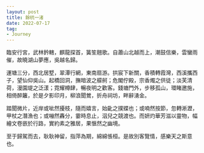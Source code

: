 ```yaml
---
layout: post
title: 餘杭一渚
date: 2022-07-17
tag:
- Journey
---
```


臨安行宮，武林鈐轄，麒龍探首，簧笙翹歌。自蕭山北越而上，潮鼓信樂，雲蠻雨催，故曉湖山夢應，吳越名歸。

運塘三分，西北居墅，翠潭行網，東南扇游。拱宸下新關，香積轉霞灣，西溪攜西子，望仙仰吳山。起橋回洞，撫暗波之艨舸；危閣佇殿，宗香燭之供徒；淡芙清荷，漫園堤之泛漾；霓耀樽肆，暢夜明之歡客。錢塘門外，步移孤山，環睹邀施，相倚醉籬，於是夕影印月，柳浪聞鶯，折舟祠坊，畔辭湧金。

踏聞微片，近岸或呲然擾枝，隨而嬉言，始齔之撲蝶也；或喃然按節，忽轉淅瀝，甲杖之潛漁也；或嘣然轟分，霎時息止，泅兒之競渡也。而妍灼華芳滋以靈物，幅繪文卷嵌於行路，實約素之雅居，果愜然之幽境。

至于歸駕而去，耿耿神留，指萍為期，綿綿悵桓。是故別客覽情，感樂天之斯意也。
